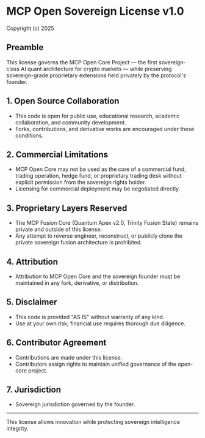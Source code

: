 # MCP Open Sovereign License v1.0

Copyright (c) 2025

## Preamble

This license governs the MCP Open Core Project — the first sovereign-class AI quant architecture for crypto markets — while preserving sovereign-grade proprietary extensions held privately by the protocol's founder.

## 1. Open Source Collaboration

- This code is open for public use, educational research, academic collaboration, and community development.
- Forks, contributions, and derivative works are encouraged under these conditions.

## 2. Commercial Limitations

- MCP Open Core may not be used as the core of a commercial fund, trading operation, hedge fund, or proprietary trading desk without explicit permission from the sovereign rights holder.
- Licensing for commercial deployment may be negotiated directly.

## 3. Proprietary Layers Reserved

- The MCP Fusion Core (Quantum Apex v2.0, Trinity Fusion State) remains private and outside of this license.
- Any attempt to reverse engineer, reconstruct, or publicly clone the private sovereign fusion architecture is prohibited.

## 4. Attribution

- Attribution to MCP Open Core and the sovereign founder must be maintained in any fork, derivative, or distribution.

## 5. Disclaimer

- This code is provided "AS IS" without warranty of any kind.
- Use at your own risk; financial use requires thorough due diligence.

## 6. Contributor Agreement

- Contributions are made under this license.
- Contributors assign rights to maintain unified governance of the open-core project.

## 7. Jurisdiction

- Sovereign jurisdiction governed by the founder.

---

This license allows innovation while protecting sovereign intelligence integrity.
